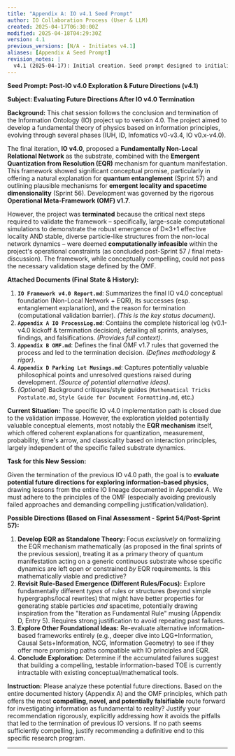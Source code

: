 ```yaml
---
title: "Appendix A: IO v4.1 Seed Prompt"
author: IO Collaboration Process (User & LLM)
created: 2025-04-17T06:30:00Z
modified: 2025-04-18T04:29:30Z
version: 4.1 
previous_versions: [N/A - Initiates v4.1]
aliases: [Appendix A Seed Prompt]
revision_notes: |
  v4.1 (2025-04-17): Initial creation. Seed prompt designed to initialize IO v4.1 development phase focusing on Non-Local Relational Network + EQR, following falsification of prior IO/Infomatics versions. Sets goal for Sprint 55 (renumbered based on consolidated Appendix C). References OMF and historical context appendices.
---
```


**Seed Prompt: Post-IO v4.0 Exploration & Future Directions (v4.1)**

**Subject: Evaluating Future Directions After IO v4.0 Termination**

**Background:**
This chat session follows the conclusion and termination of the Information Ontology (IO) project up to version 4.0. The project aimed to develop a fundamental theory of physics based on information principles, evolving through several phases (IUH, ID, Infomatics v0-v3.4, IO v0.x-v4.0).

The final iteration, **IO v4.0**, proposed a **Fundamentally Non-Local Relational Network** as the substrate, combined with the **Emergent Quantization from Resolution (EQR)** mechanism for quantum manifestation. This framework showed significant conceptual promise, particularly in offering a natural explanation for **quantum entanglement** (Sprint 57) and outlining plausible mechanisms for **emergent locality and spacetime dimensionality** (Sprint 56). Development was governed by the rigorous **Operational Meta-Framework (OMF) v1.7**.

However, the project was **terminated** because the critical next steps required to validate the framework – specifically, large-scale computational simulations to demonstrate the robust emergence of D≈3+1 effective locality AND stable, diverse particle-like structures from the non-local network dynamics – were deemed **computationally infeasible** within the project's operational constraints (as concluded post-Sprint 57 / final meta-discussion). The framework, while conceptually compelling, could not pass the necessary validation stage defined by the OMF.

**Attached Documents (Final State & History):**

1.  **`IO Framework v4.0 Report.md`**: Summarizes the final IO v4.0 conceptual foundation (Non-Local Network + EQR), its successes (esp. entanglement explanation), and the reason for termination (computational validation barrier). *(This is the key status document)*.
2.  **`Appendix A IO ProcessLog.md`**: Contains the complete historical log (v0.1-v4.0 kickoff & termination decision), detailing all sprints, analyses, findings, and falsifications. *(Provides full context)*.
3.  **`Appendix B OMF.md`**: Defines the final OMF v1.7 rules that governed the process and led to the termination decision. *(Defines methodology & rigor)*.
4.  **`Appendix D Parking Lot Musings.md`**: Captures potentially valuable philosophical points and unresolved questions raised during development. *(Source of potential alternative ideas)*.
5.  *(Optional)* Background critiques/style guides (`Mathematical Tricks Postulate.md`, `Style Guide for Document Formatting.md`, etc.)

**Current Situation:**
The specific IO v4.0 implementation path is closed due to the validation impasse. However, the exploration yielded potentially valuable conceptual elements, most notably the **EQR mechanism** itself, which offered coherent explanations for quantization, measurement, probability, time's arrow, and classicality based on interaction principles, largely independent of the specific failed substrate dynamics.

**Task for this New Session:**

Given the termination of the previous IO v4.0 path, the goal is to **evaluate potential future directions for exploring information-based physics**, drawing lessons from the entire IO lineage documented in Appendix A. We must adhere to the principles of the OMF (especially avoiding previously failed approaches and demanding compelling justification/validation).

**Possible Directions (Based on Final Assessment - Sprint 54/Post-Sprint 57):**

1.  **Develop EQR as Standalone Theory:** Focus *exclusively* on formalizing the EQR mechanism mathematically (as proposed in the final sprints of the previous session), treating it as a primary theory of quantum manifestation acting on a generic continuous substrate whose specific dynamics are left open or constrained *by* EQR requirements. Is this mathematically viable and predictive?
2.  **Revisit Rule-Based Emergence (Different Rules/Focus):** Explore fundamentally different *types* of rules or structures (beyond simple hypergraphs/local rewrites) that might have better properties for generating stable particles *and* spacetime, potentially drawing inspiration from the "Iteration as Fundamental Rule" musing (Appendix D, Entry 5). Requires strong justification to avoid repeating past failures.
3.  **Explore Other Foundational Ideas:** Re-evaluate alternative information-based frameworks entirely (e.g., deeper dive into LQG+Information, Causal Sets+Information, NCG, Information Geometry) to see if they offer more promising paths compatible with IO principles and EQR.
4.  **Conclude Exploration:** Determine if the accumulated failures suggest that building a compelling, testable information-based TOE is currently intractable with existing conceptual/mathematical tools.

**Instruction:** Please analyze these potential future directions. Based on the entire documented history (Appendix A) and the OMF principles, which path offers the most **compelling, novel, and potentially falsifiable** route forward for investigating information as fundamental to reality? Justify your recommendation rigorously, explicitly addressing how it avoids the pitfalls that led to the termination of previous IO versions. If no path seems sufficiently compelling, justify recommending a definitive end to this specific research program.

---
